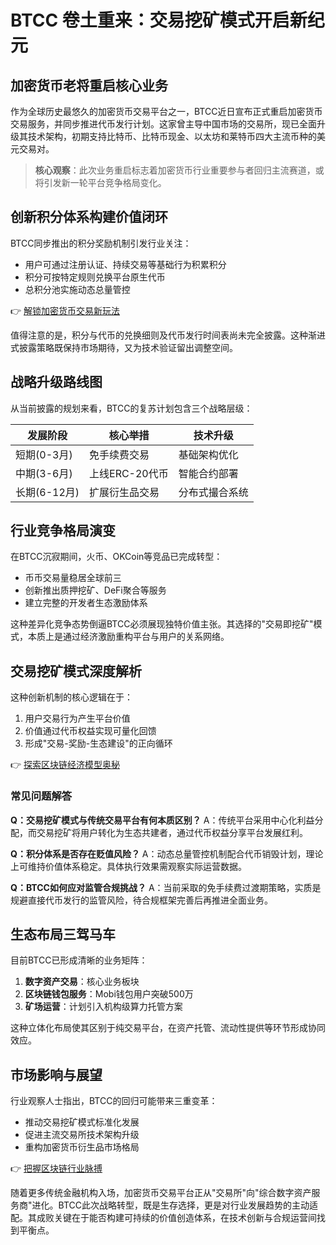 # BTCC 卷土重来：交易挖矿模式开启新纪元

## 加密货币老将重启核心业务

作为全球历史最悠久的加密货币交易平台之一，BTCC近日宣布正式重启加密货币交易服务，并同步推进代币发行计划。这家曾主导中国市场的交易所，现已全面升级其技术架构，初期支持比特币、比特币现金、以太坊和莱特币四大主流币种的美元交易对。

> **核心观察**：此次业务重启标志着加密货币行业重要参与者回归主流赛道，或将引发新一轮平台竞争格局变化。

## 创新积分体系构建价值闭环

BTCC同步推出的积分奖励机制引发行业关注：
- 用户可通过注册认证、持续交易等基础行为积累积分
- 积分可按特定规则兑换平台原生代币
- 总积分池实施动态总量管控

👉 [解锁加密货币交易新玩法](https://bit.ly/okx_welcome)

值得注意的是，积分与代币的兑换细则及代币发行时间表尚未完全披露。这种渐进式披露策略既保持市场期待，又为技术验证留出调整空间。

## 战略升级路线图

从当前披露的规划来看，BTCC的复苏计划包含三个战略层级：

| 发展阶段 | 核心举措 | 技术升级 |
|---------|----------|----------|
| 短期(0-3月) | 免手续费交易 | 基础架构优化 |
| 中期(3-6月) | 上线ERC-20代币 | 智能合约部署 |
| 长期(6-12月) | 扩展衍生品交易 | 分布式撮合系统 |

## 行业竞争格局演变

在BTCC沉寂期间，火币、OKCoin等竞品已完成转型：
- 币币交易量稳居全球前三
- 创新推出质押挖矿、DeFi聚合等服务
- 建立完整的开发者生态激励体系

这种差异化竞争态势倒逼BTCC必须展现独特价值主张。其选择的"交易即挖矿"模式，本质上是通过经济激励重构平台与用户的关系网络。

## 交易挖矿模式深度解析

这种创新机制的核心逻辑在于：
1. 用户交易行为产生平台价值
2. 价值通过代币权益实现可量化回馈
3. 形成"交易-奖励-生态建设"的正向循环

👉 [探索区块链经济模型奥秘](https://bit.ly/okx_welcome)

### 常见问题解答

**Q：交易挖矿模式与传统交易平台有何本质区别？**
A：传统平台采用中心化利益分配，而交易挖矿将用户转化为生态共建者，通过代币权益分享平台发展红利。

**Q：积分体系是否存在贬值风险？**
A：动态总量管控机制配合代币销毁计划，理论上可维持价值体系稳定。具体执行效果需观察实际运营数据。

**Q：BTCC如何应对监管合规挑战？**
A：当前采取的免手续费过渡期策略，实质是规避直接代币发行的监管风险，待合规框架完善后再推进全面业务。

## 生态布局三驾马车

目前BTCC已形成清晰的业务矩阵：
1. **数字资产交易**：核心业务板块
2. **区块链钱包服务**：Mobi钱包用户突破500万
3. **矿场运营**：计划引入机构级算力托管方案

这种立体化布局使其区别于纯交易平台，在资产托管、流动性提供等环节形成协同效应。

## 市场影响与展望

行业观察人士指出，BTCC的回归可能带来三重变革：
- 推动交易挖矿模式标准化发展
- 促进主流交易所技术架构升级
- 重构加密货币衍生品市场格局

👉 [把握区块链行业脉搏](https://bit.ly/okx_welcome)

随着更多传统金融机构入场，加密货币交易平台正从"交易所"向"综合数字资产服务商"进化。BTCC此次战略转型，既是生存选择，更是对行业发展趋势的主动适配。其成败关键在于能否构建可持续的价值创造体系，在技术创新与合规运营间找到平衡点。